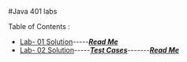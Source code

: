 #Java 401 labs

Table of Contents :
- [Lab- 01 Solution](basics/Main.java)-----[***Read Me***](allReadMe/lab01-README.md)
- [Lab- 02 Solution](basicLibrary/src/main/java/basicLibrary/Library.java)-----[***Test Cases***](basicLibrary/src/test/java/basicLibrary/LibraryTest.java)-------[***Read Me***](allReadMe/lab-02-README.md)

